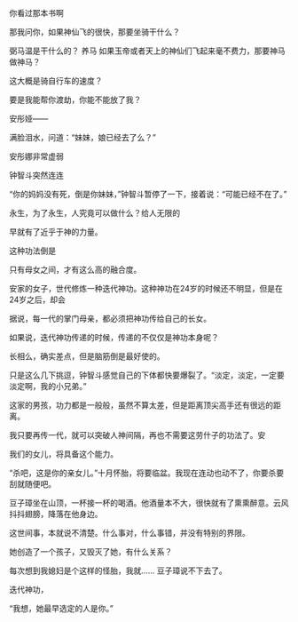 
你看过那本书啊

那我问你，如果神仙飞的很快，那要坐骑干什么？

弼马温是干什么的？
养马
如果玉帝或者天上的神仙们飞起来毫不费力，那要神马做神马？

这大概是骑自行车的速度？

要是我能帮你渡劫，你能不能放了我？

安彤娅——

满脸泪水，问道：“妹妹，娘已经去了么？”

安彤娜非常虚弱

钟智斗突然连连

“你的妈妈没有死，倒是你妹妹，”钟智斗暂停了一下，接着说：“可能已经不在了。”

永生，为了永生，人究竟可以做什么？给人无限的

早就有了近乎于神的力量。

这种功法倒是

只有母女之间，才有这么高的融合度。



安家的女子，世代修炼一种迭代神功。这种神功在24岁的时候还不明显，但是在24岁之后，却会

据说，每一代的掌门母亲，都必须把神功传给自己的长女。

如果说，迭代神功传递的时候，传递的不仅仅是神功本身呢？

长相么，确实差点，但是脑筋倒是最好使的。

只是这么几下挑逗，钟智斗感觉自己的下体都快要爆裂了。“淡定，淡定，一定要淡定啊，我的小兄弟。”

这家的男孩，功力都是一般般，虽然不算太差，但是距离顶尖高手还有很远的距离。

我只要再传一代，就可以突破人神间隔，再也不需要这劳什子的功法了。安

我们的女儿，将具备这个能力。


“杀吧，这是你的亲女儿。”十月怀胎，将要临盆。我现在连动也动不了，你要杀要刮就随便吧。

豆子璋坐在山顶，一杯接一杯的喝酒。他酒量本不大，很快就有了熏熏醉意。云风抖抖翅膀，降落在他身边。

这世间事，本就说不清楚。什么事对，什么事错，并没有特别的界限。

她创造了一个孩子，又毁灭了她，有什么关系？

每次想到我媳妇是个这样的怪胎，我就…… 豆子璋说不下去了。

迭代神功，


“我想，她最早选定的人是你。”

